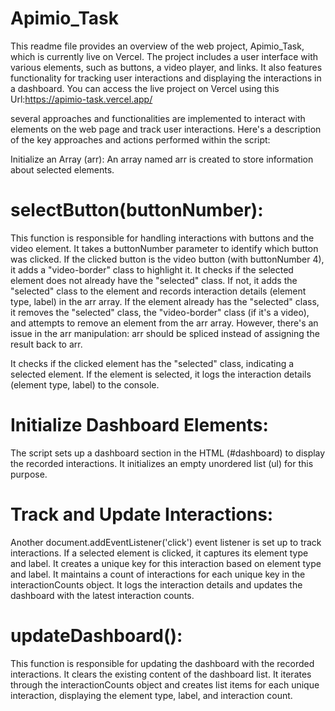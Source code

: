 # Apimio_Task

This readme file provides an overview of the web project, Apimio_Task, which is currently live on Vercel. The project includes a user interface with various elements, such as buttons, a video player, and links. It also features functionality for tracking user interactions and displaying the interactions in a dashboard. You can access the live project on Vercel using this Url:https://apimio-task.vercel.app/

several approaches and functionalities are implemented to interact with elements on the web page and track user interactions. Here's a description of the key approaches and actions performed within the script:

Initialize an Array (arr): An array named arr is created to store information about selected elements.

# selectButton(buttonNumber):
This function is responsible for handling interactions with buttons and the video element.
It takes a buttonNumber parameter to identify which button was clicked.
If the clicked button is the video button (with buttonNumber 4), it adds a "video-border" class to highlight it.
It checks if the selected element does not already have the "selected" class. If not, it adds the "selected" class to the element and records interaction details (element type, label) in the arr array.
If the element already has the "selected" class, it removes the "selected" class, the "video-border" class (if it's a video), and attempts to remove an element from the arr array. However, there's an issue in the arr manipulation: arr should be spliced instead of assigning the result back to arr.

It checks if the clicked element has the "selected" class, indicating a selected element.
If the element is selected, it logs the interaction details (element type, label) to the console.

# Initialize Dashboard Elements:
The script sets up a dashboard section in the HTML (#dashboard) to display the recorded interactions.
It initializes an empty unordered list (ul) for this purpose.

# Track and Update Interactions:
Another document.addEventListener('click') event listener is set up to track interactions.
If a selected element is clicked, it captures its element type and label.
It creates a unique key for this interaction based on element type and label.
It maintains a count of interactions for each unique key in the interactionCounts object.
It logs the interaction details and updates the dashboard with the latest interaction counts.

# updateDashboard():
This function is responsible for updating the dashboard with the recorded interactions.
It clears the existing content of the dashboard list.
It iterates through the interactionCounts object and creates list items for each unique interaction, displaying the element type, label, and interaction count.

